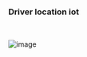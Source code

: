 ### Driver location iot
<br>

![image](https://drive.google.com/uc?export=view&id=1T6j-HVdRwH8r2DA6VZNmzF2kIDOrKup-)